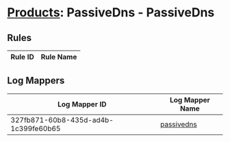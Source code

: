 # [Products](README.md): PassiveDns - PassiveDns

## Rules

|Rule ID|Rule Name|
|----|----|


## Log Mappers

|Log Mapper ID|Log Mapper Name|
|----|----|
|327fb871-60b8-435d-ad4b-1c399fe60b65|[passivedns](../mappings/327fb871-60b8-435d-ad4b-1c399fe60b65.md)|


